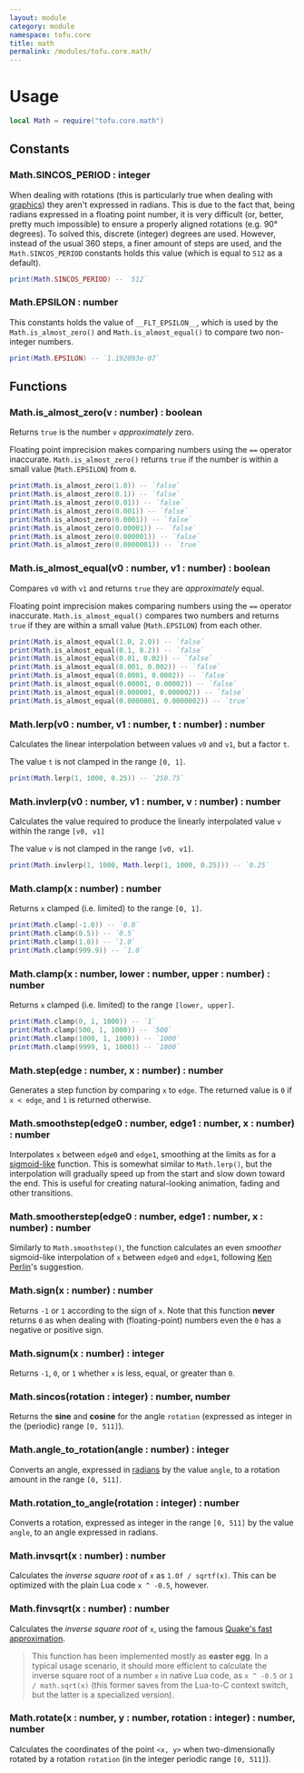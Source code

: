 ```yaml
---
layout: module
category: module
namespace: tofu.core
title: math
permalink: /modules/tofu.core.math/
---
```

# Usage

```lua
local Math = require("tofu.core.math")
```

## Constants

### Math.**SINCOS_PERIOD** : integer

When dealing with rotations (this is particularly true when dealing with [graphics](/modules/tofu.graphics/Canvas)) they aren't expressed in radians. This is due to the fact that, being radians expressed in a floating point number, it is very difficult (or, better, pretty much impossible) to ensure a properly aligned rotations (e.g. 90° degrees). To solved this, discrete (integer) degrees are used. However, instead of the usual 360 steps, a finer amount of steps are used, and the `Math.SINCOS_PERIOD` constants holds this value (which is equal to `512` as a default).

```lua
print(Math.SINCOS_PERIOD) -- `512`
```

### Math.**EPSILON** : number

This constants holds the value of `__FLT_EPSILON__`, which is used by the `Math.is_almost_zero()` and `Math.is_almost_equal()` to compare two non-integer numbers.

```lua
print(Math.EPSILON) -- `1.192093e-07`
```

## Functions

### Math.**is_almost_zero**(v : number) : boolean

Returns `true` is the number `v` *approximately* zero.

Floating point imprecision makes comparing numbers using the `==` operator inaccurate. `Math.is_almost_zero()` returns `true` if the number is within a small value (`Math.EPSILON`) from `0`.

```lua
print(Math.is_almost_zero(1.0)) -- `false`
print(Math.is_almost_zero(0.1)) -- `false`
print(Math.is_almost_zero(0.01)) -- `false`
print(Math.is_almost_zero(0.001)) -- `false`
print(Math.is_almost_zero(0.0001)) -- `false`
print(Math.is_almost_zero(0.00001)) -- `false`
print(Math.is_almost_zero(0.000001)) -- `false`
print(Math.is_almost_zero(0.0000001)) -- `true`
```

### Math.**is_almost_equal**(v0 : number, v1 : number) : boolean

Compares `v0` with `v1` and returns `true` they are *approximately* equal.

Floating point imprecision makes comparing numbers using the `==` operator inaccurate. `Math.is_almost_equal()` compares two numbers and returns `true` if they are within a small value (`Math.EPSILON`) from each other.

```lua
print(Math.is_almost_equal(1.0, 2.0)) -- `false`
print(Math.is_almost_equal(0.1, 0.2)) -- `false`
print(Math.is_almost_equal(0.01, 0.02)) -- `false`
print(Math.is_almost_equal(0.001, 0.002)) -- `false`
print(Math.is_almost_equal(0.0001, 0.0002)) -- `false`
print(Math.is_almost_equal(0.00001, 0.00002)) -- `false`
print(Math.is_almost_equal(0.000001, 0.000002)) -- `false`
print(Math.is_almost_equal(0.0000001, 0.0000002)) -- `true`
```

### Math.**lerp**(v0 : number, v1 : number, t : number) : number

Calculates the linear interpolation between values `v0` and `v1`, but a factor `t`.

The value `t` is not clamped in the range `[0, 1]`.

```lua
print(Math.lerp(1, 1000, 0.25)) -- `250.75`
```

### Math.**invlerp**(v0 : number, v1 : number, v : number) : number

Calculates the value required to produce the linearly interpolated value `v` within the range `[v0, v1]` 

The value `v` is not clamped in the range `[v0, v1]`.

```lua
print(Math.invlerp(1, 1000, Math.lerp(1, 1000, 0.25))) -- `0.25`
```

### Math.**clamp**(x : number) : number

Returns `x` clamped (i.e. limited) to the range `[0, 1]`.

```lua
print(Math.clamp(-1.0)) -- `0.0`
print(Math.clamp(0.5)) -- `0.5`
print(Math.clamp(1.0)) -- `1.0`
print(Math.clamp(999.9)) -- `1.0`
```

### Math.**clamp**(x : number, lower : number, upper : number) : number

Returns `x` clamped (i.e. limited) to the range `[lower, upper]`.

```lua
print(Math.clamp(0, 1, 1000)) -- `1`
print(Math.clamp(500, 1, 1000)) -- `500`
print(Math.clamp(1000, 1, 1000)) -- `1000`
print(Math.clamp(9999, 1, 1000)) -- `1000`
```

### Math.**step**(edge : number, x : number) : number

Generates a step function by comparing `x` to `edge`. The returned value is `0` if `x < edge`, and `1` is returned otherwise.

### Math.**smoothstep**(edge0 : number, edge1 : number, x : number) : number

Interpolates `x` between `edge0` and `edge1`, smoothing at the limits as for a [sigmoid-like](https://en.wikipedia.org/wiki/Sigmoid_function) function. This is somewhat similar to `Math.lerp()`, but the interpolation will gradually speed up from the start and slow down toward the end. This is useful for creating natural-looking animation, fading and other transitions.

### Math.**smootherstep**(edge0 : number, edge1 : number, x : number) : number

Similarly to `Math.smoothstep()`, the function calculates an even *smoother* sigmoid-like interpolation of `x` between `edge0` and `edge1`, following [Ken Perlin](https://en.wikipedia.org/wiki/Ken_Perlin)'s suggestion.

### Math.**sign**(x : number) : number

Returns `-1` or `1` according to the sign of `x`. Note that this function **never** returns `0` as when dealing with (floating-point) numbers even the `0` has a negative or positive sign.

### Math.**signum**(x : number) : integer

Returns `-1`, `0`, or `1` whether `x` is less, equal, or greater than `0`.

### Math.**sincos**(rotation : integer) : number, number

Returns the **sine** and **cosine** for the angle `rotation` (expressed as integer in the (periodic) range `[0, 511]`).

### Math.**angle_to_rotation**(angle : number) : integer

Converts an angle, expressed in [radians](https://en.wikipedia.org/wiki/Radian) by the value `angle`, to a rotation amount in the range `[0, 511]`.

### Math.**rotation_to_angle**(rotation : integer) : number

Converts a rotation, expressed as integer in the range `[0, 511]` by the value `angle`, to an angle expressed in radians.

### Math.**invsqrt**(x : number) : number

Calculates the *inverse square root* of `x` as `1.0f / sqrtf(x)`. This can be optimized with the plain Lua code `x ^ -0.5`, however.

### Math.**finvsqrt**(x : number) : number

Calculates the *inverse square root* of `x`, using the famous [Quake's fast approximation](https://en.wikipedia.org/wiki/Fast_inverse_square_root).

> This function has been implemented mostly as **easter egg**. In a typical usage scenario, it should more efficient to calculate the inverse square root of a number `x` in native Lua code, as `x ^ -0.5` or `1 / math.sqrt(x)` (this former saves from the Lua-to-C context switch, but the latter is a specialized version).

### Math.**rotate**(x : number, y : number, rotation : integer) : number, number

Calculates the coordinates of the point `<x, y>` when two-dimensionally rotated by a rotation `rotation` (in the integer periodic range `[0, 511]`).
